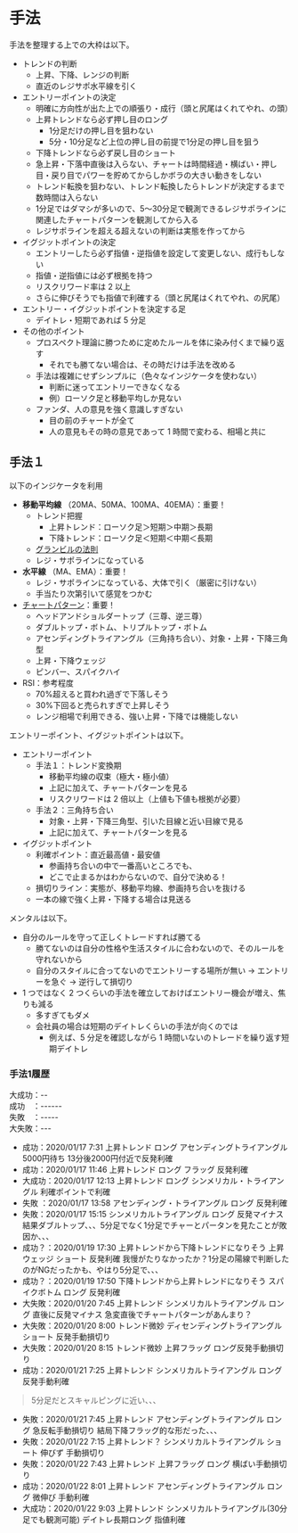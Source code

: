 # 手法

手法を整理する上での大枠は以下。

- トレンドの判断
  - 上昇、下降、レンジの判断
  - 直近のレジサポ水平線を引く
- エントリーポイントの決定
  - 明確に方向性が出た上での順張り・成行（頭と尻尾はくれてやれ、の頭）
  - 上昇トレンドなら必ず押し目のロング
    - 1分足だけの押し目を狙わない
    - 5分・10分足など上位の押し目の前提で1分足の押し目を狙う
  - 下降トレンドなら必ず戻し目のショート
  - 急上昇・下落中直後は入らない、チャートは時間経過・横ばい・押し目・戻り目でパワーを貯めてからしかボラの大きい動きをしない
  - トレンド転換を狙わない、トレンド転換したらトレンドが決定するまで数時間は入らない
  - 1分足ではダマシが多いので、5〜30分足で観測できるレジサポラインに関連したチャートパターンを観測してから入る
  - レジサポラインを超える超えないの判断は実態を作ってから
- イグジットポイントの決定
  - エントリーしたら必ず指値・逆指値を設定して変更しない、成行もしない
  - 指値・逆指値には必ず根拠を持つ
  - リスクリワード率は 2 以上
  - さらに伸びそうでも指値で利確する（頭と尻尾はくれてやれ、の尻尾）
- エントリー・イグジットポイントを決定する足
  - デイトレ・短期であれば 5 分足
- その他のポイント
  - プロスペクト理論に勝つために定めたルールを体に染み付くまで繰り返す
    - それでも勝てない場合は、その時だけは手法を改める
  - 手法は複雑にせずシンプルに（色々なインジケータを使わない）
    - 判断に迷ってエントリーできなくなる
    - 例）ローソク足と移動平均しか見ない
  - ファンダ、人の意見を強く意識しすぎない
    - 目の前のチャートが全て
    - 人の意見もその時の意見であって 1 時間で変わる、相場と共に

## 手法１

以下のインジケータを利用

- **移動平均線** （20MA、50MA、100MA、40EMA）：重要！
  - トレンド把握
    - 上昇トレンド：ローソク足＞短期＞中期＞長期
    - 下降トレンド：ローソク足＜短期＜中期＜長期
  - [グランビルの法則](https://www.universalpage.org/granville)
  - レジ・サポラインになっている
- **水平線** （MA、EMA）：重要！
  - レジ・サポラインになっている、大体で引く（厳密に引けない）
  - 手当たり次第引いて感覚をつかむ
- [チャートパターン](https://www.zerokarabitcoin.com/entry/fx-cht-ptn)：重要！
  - ヘッドアンドショルダートップ（三尊、逆三尊）
  - ダブルトップ・ボトム、トリプルトップ・ボトム
  - アセンディングトライアングル（三角持ち合い）、対象・上昇・下降三角型
  - 上昇・下降ウェッジ
  - ピンバー、スパイクハイ
- RSI：参考程度
  - 70%超えると買われ過ぎで下落しそう
  - 30%下回ると売られすぎで上昇しそう
  - レンジ相場で利用できる、強い上昇・下降では機能しない

エントリーポイント、イグジットポイントは以下。

- エントリーポイント
  - 手法１：トレンド変換期
    - 移動平均線の収束（極大・極小値）
    - 上記に加えて、チャートパターンを見る
    - リスクリワードは 2 倍以上（上値も下値も根拠が必要）
  - 手法２：三角持ち合い
    - 対象・上昇・下降三角型、引いた目線と近い目線で見る
    - 上記に加えて、チャートパターンを見る
- イグジットポイント
  - 利確ポイント：直近最高値・最安値
    - 参画持ち合いの中で一番高いところでも、
    - どこで止まるかはわからないので、自分で決める！
  - 損切りライン：実態が、移動平均線、参画持ち合いを抜ける
  - 一本の線で強く上昇・下降する場合は見送る

メンタルは以下。

- 自分のルールを守って正しくトレードすれば勝てる
  - 勝てないのは自分の性格や生活スタイルに合わないので、そのルールを守れないから
  - 自分のスタイルに合ってないのでエントリーする場所が無い -> エントリーを急ぐ -> 逆行して損切り
- 1 つではなく 2 つくらいの手法を確立しておけばエントリー機会が増え、焦りも減る
  - 多すぎてもダメ
  - 会社員の場合は短期のデイトレくらいの手法が向くのでは
    - 例えば、5 分足を確認しながら 1 時間いないのトレードを繰り返す短期デイトレ

### 手法1履歴
大成功：--  
成功　：------  
失敗　：-----  
大失敗：---

- 成功：2020/01/17 7:31 上昇トレンド ロング アセンディングトライアングル 5000円待ち 13分後2000円付近で反発利確
- 成功：2020/01/17 11:46 上昇トレンド ロング フラッグ 反発利確
- 大成功：2020/01/17 12:13 上昇トレンド ロング シンメリカル・トライアングル 利確ポイントで利確
- 失敗 ：2020/01/17 13:58 アセンディング・トライアングル ロング 反発利確
- 失敗：2020/01/17 15:15 シンメリカルトライアングル ロング 反発マイナス 結果ダブルトップ、、、5分足でなく1分足でチャーとパータンを見たことが敗因か、、、
- 成功？：2020/01/19 17:30 上昇トレンドから下降トレンドになりそう 上昇ウェッジ ショート 反発利確 我慢がたりなかったか？1分足の陽線で判断したのがNGだったかも、やはり5分足で、、、
- 成功？：2020/01/19 17:50 下降トレンドから上昇トレンドになりそう スパイクボトム ロング 反発利確
- 大失敗：2020/01/20 7:45 上昇トレンド シンメリカルトライアングル ロング 直後に反発マイナス 急変直後でチャートパターンがあんまり？
- 大失敗：2020/01/20 8:00 トレンド微妙 ディセンディングトライアングル ショート 反発手動損切り
- 大失敗：2020/01/20 8:15 トレンド微妙 上昇フラッグ ロング反発手動損切り
- 成功：2020/01/21 7:25 上昇トレンド シンメリカルトライアングル ロング 反発手動利確
>5分足だとスキャルピングに近い、、、
- 失敗：2020/01/21 7:45 上昇トレンド アセンディングトライアングル ロング 急反転手動損切り 結局下降フラッグ的な形だった、、、
- 失敗：2020/01/22 7:15 上昇トレンド？ シンメリカルトライアングル ショート 伸びず 手動損切り
- 失敗：2020/01/22 7:43 上昇トレンド 上昇フラッグ ロング 横ばい手動損切り
- 成功：2020/01/22 8:01 上昇トレンド アセンディングトライアングル ロング 微伸び 手動利確
- 大成功：2020/01/22 9:03 上昇トレンド シンメリカルトライアングル(30分足でも観測可能) デイトレ長期ロング 指値利確